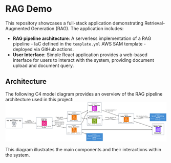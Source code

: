 # RAG Demo

This repository showcases a full-stack application demonstrating Retrieval-Augmented Generation (RAG). The application includes:

- **RAG pipeline architecture**: A serverless implementation of a RAG pipeline - IaC defined in the `template.yml` AWS SAM template - deployed via GitHub actions.
- **User Interface**: Simple React application provides a web-based interface for users to interact with the system, providing document upload and document query.

## Architecture

The following C4 model diagram provides an overview of the RAG pipeline architecture used in this project:
![C4 Model](./out/rag-pipeline-architecture/RAG%20pipeline%20architecture.svg)

This diagram illustrates the main components and their interactions within the system.

